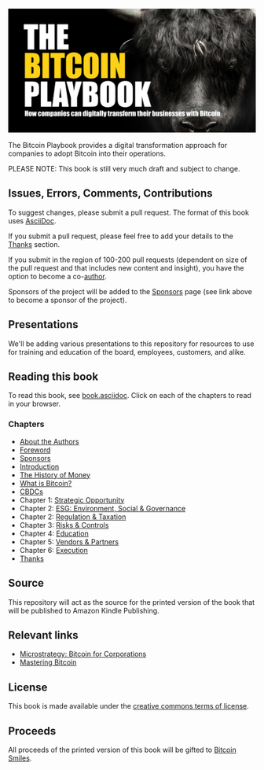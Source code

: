 ![The Bitcoin Playbook](https://github.com/BenGWeeks/TheBitcoinPlaybook/blob/main/images/The%20Bitcoin%20Playbook%20-%20Repo%20Card.png)

The Bitcoin Playbook provides a digital transformation approach for companies to adopt Bitcoin into their operations.

PLEASE NOTE: This book is still very much draft and subject to change.

## Issues, Errors, Comments, Contributions

To suggest changes, please submit a pull request. The format of this book uses [AsciiDoc](https://docs.asciidoctor.org/asciidoc/latest/).

If you submit a pull request, please feel free to add your details to the [Thanks](https://github.com/BenGWeeks/TheBitcoinPlaybook/blob/main/Introduction.asciidoc) section.

If you submit in the region of 100-200 pull requests (dependent on size of the pull request and that includes new content and insight), you have the option to become a co-[author](https://github.com/BenGWeeks/TheBitcoinPlaybook/blob/main/AboutTheAuthors.asciidoc).

Sponsors of the project will be added to the [Sponsors](https://github.com/BenGWeeks/TheBitcoinPlaybook/blob/main/Introduction.asciidoc) page (see link above to become a sponsor of the project).

## Presentations

We'll be adding various presentations to this repository for resources to use for training and education of the board, employees, customers, and alike.

## Reading this book

To read this book, see [book.asciidoc](https://github.com/BenGWeeks/TheBitcoinPlaybook/blob/main/Book.asciidoc). Click on each of the chapters to read in your browser.

### Chapters

+ [About the Authors](https://github.com/BenGWeeks/TheBitcoinPlaybook/blob/main/AboutTheAuthors.asciidoc)
+ [Foreword](https://github.com/BenGWeeks/TheBitcoinPlaybook/blob/main/Foreword.asciidoc)
+ [Sponsors](https://github.com/BenGWeeks/TheBitcoinPlaybook/blob/main/Sponsors.asciidoc)
+ [Introduction](https://github.com/BenGWeeks/TheBitcoinPlaybook/blob/main/Introduction.asciidoc)
+ [The History of Money](https://github.com/BenGWeeks/TheBitcoinPlaybook/blob/main/TheHistoryOfMoney.asciidoc)
+ [What is Bitcoin?](https://github.com/BenGWeeks/TheBitcoinPlaybook/blob/main/WhatIsBitcoin.asciidoc)
+ [CBDCs](https://github.com/BenGWeeks/TheBitcoinPlaybook/blob/main/CBDCs.asciidoc)
+ Chapter 1: [Strategic Opportunity](https://github.com/BenGWeeks/TheBitcoinPlaybook/blob/main/StrategicOpportunity.asciidoc)
+ Chapter 2: [ESG: Environment, Social & Governance](https://github.com/BenGWeeks/TheBitcoinPlaybook/blob/main/ESG.asciidoc)
+ Chapter 2: [Regulation & Taxation](https://github.com/BenGWeeks/TheBitcoinPlaybook/blob/main/RegulationAndTaxation.asciidoc)
+ Chapter 3: [Risks & Controls](https://github.com/BenGWeeks/TheBitcoinPlaybook/blob/main/RisksAndControls.asciidoc)
+ Chapter 4: [Education](https://github.com/BenGWeeks/TheBitcoinPlaybook/blob/main/Education.asciidoc)
+ Chapter 5: [Vendors & Partners](https://github.com/BenGWeeks/TheBitcoinPlaybook/blob/main/VendorsAndPartners.asciidoc)
+ Chapter 6: [Execution](https://github.com/BenGWeeks/TheBitcoinPlaybook/blob/main/Execution.asciidoc)
+ [Thanks](https://github.com/BenGWeeks/TheBitcoinPlaybook/blob/main/Thanks.asciidoc)

## Source

This repository will act as the source for the printed version of the book that will be published to Amazon Kindle Publishing.

## Relevant links

* [Microstrategy: Bitcoin for Corporations](https://www.microstrategy.com/en/bitcoin/bitcoin-for-corporations)
* [Mastering Bitcoin](https://github.com/bitcoinbook/bitcoinbook)

## License

This book is made available under the [creative commons terms of license](https://github.com/BenGWeeks/TheBitcoinPlaybook/blob/main/LICENSE).

## Proceeds

All proceeds of the printed version of this book will be gifted to [Bitcoin Smiles](https://bitcoinsmiles.org/).

